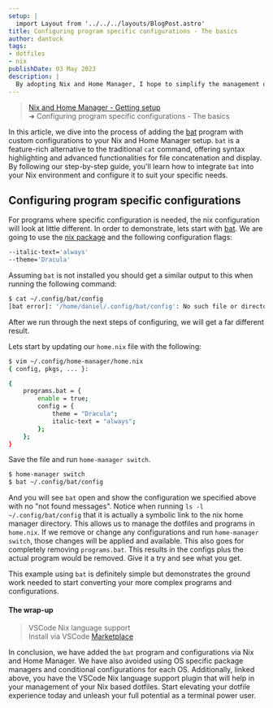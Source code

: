 ```yaml
---
setup: |
  import Layout from '../../../layouts/BlogPost.astro'
title: Configuring program specific configurations - The basics
author: dantuck
tags:
- dotfiles
- nix
publishDate: 03 May 2023
description: |
  By adopting Nix and Home Manager, I hope to simplify the management of my dotfiles and bid farewell to multiple package managers like Homebrew. Through a single application repository, Nix offers the promise of a unified experience across various operating systems. While this article focuses on the initial setup, subsequent updates will delve into the exciting realm of experimental features and customization options that Nix and Home Manager provide. So join me on this journey as we venture into the world of streamlined dotfile management with Nix and Home Manager.
---
```


> [Nix and Home Manager - Getting setup](/article/nix/setup)<br />
> ➜ Configuring program specific configurations - The basics

In this article, we dive into the process of adding the [bat](https://github.com/sharkdp/bat) program with custom configurations to your Nix and Home Manager setup. `bat` is a feature-rich alternative to the traditional `cat` command, offering syntax highlighting and advanced functionalities for file concatenation and display. By following our step-by-step guide, you'll learn how to integrate `bat` into your Nix environment and configure it to suit your specific needs.

## Configuring program specific configurations

For programs where specific configuration is needed, the nix configuration will look at little different. In order to demonstrate, lets start with [bat](https://github.com/sharkdp/bat). We are going to use the [nix package](https://search.nixos.org/packages?channel=22.11&show=bat&from=0&size=50&sort=relevance&type=packages&query=bat) and the following configuration flags:

``` bash
--italic-text='always'
--theme='Dracula'
```

Assuming `bat` is not installed you should get a similar output to this when running the following command:

``` bash
$ cat ~/.config/bat/config
[bat error]: '/home/daniel/.config/bat/config': No such file or directory (os error 2)
```

After we run through the next steps of configuring, we will get a far different result.

Lets start by updating our `home.nix` file with the following:

``` bash
$ vim ~/.config/home-manager/home.nix
{ config, pkgs, ... }:

{
 	programs.bat = {
		enable = true;
		config = {
			theme = "Dracula";
			italic-text = "always";
		};
	};
}
```

Save the file and run `home-manager switch`.

``` bash
$ home-manager switch
$ bat ~/.config/bat/config
```

And you will see `bat` open and show the configuration we specified above with no "not found messages". Notice when running `ls -l ~/.config/bat/config` that it is actually a symbolic link to the nix home manager directory. This allows us to manage the dotfiles and programs in `home.nix`. If we remove or change any configurations and run `home-manager switch`, those changes will be applied and available. This also goes for completely removing `programs.bat`. This results in the configs plus the actual program would be removed. Give it a try and see what you get.

This example using `bat` is definitely simple but demonstrates the ground work needed to start converting your more complex programs and configurations.

#### The wrap-up

> VSCode Nix language support<br />
> Install via VSCode [Marketplace](https://marketplace.visualstudio.com/items?itemName=bbenoist.Nix)

In conclusion, we have added the `bat` program and configurations via Nix and Home Manager. We have also avoided using OS specific package managers and conditional configurations for each OS. Additionally, linked above, you have the VSCode Nix language support plugin that will help in your management of your Nix based dotfiles. Start elevating your dotfile experience today and unleash your full potential as a terminal power user.
